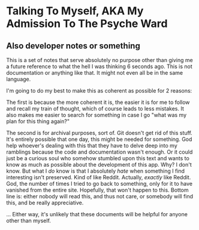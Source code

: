 # Talking To Myself, AKA My Admission To The Psyche Ward
## Also developer notes or something

This is a set of notes that serve absolutely no purpose other than giving me a future reference to what the hell I was thinking 6 seconds ago. This is not documentation or anything like that. It might not even all be in the same language. 

I'm going to do my best to make this as coherent as possible for 2 reasons:

The first is because the more coherent it is, the easier it is for me to follow and recall my train of thought, which of course leads to less mistakes. It also makes me easier to search for something in case I go "what was my plan for this thing again?"

The second is for archival purposes, sort of. Git doesn't get rid of this stuff. It's entirely possible that one day, this might be needed for something. God help whoever's dealing with this that they have to delve deep into my ramblings because the code and documentation wasn't enough. Or it could just be a curious soul who somehow stumbled upon this text and wants to know as much as possible about the development of this app. Why? I don't know. But what I *do* know is that I absolutely *hate* when something I find interesting isn't preserved. Kind of like Reddit. Actually, *exactly* like Reddit. God, the number of times I tried to go back to something, only for it to have vanished from the entire site. Hopefully, that won't happen to this. Bottom line is: either nobody will read this, and thus not care, or somebody will find this, and be really appreciative. 

... Either way, it's unlikely that these documents will be helpful for anyone other than myself. 
